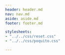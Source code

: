 ```yaml
---
header: header.md
nav: nav.md
aside: aside.md
footer: footer.md

stylesheets:
- "../../css/reset.css"
- "../../css/poquito.css"

---
```



